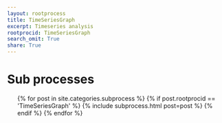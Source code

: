 ```yaml
---
layout: rootprocess
title: TimeSeriesGraph
excerpt: Timeseries analysis
rootprocid: TimeSeriesGraph
search_omit: True
share: True
---
```

<h1 class='foot-description'>Sub processes</h1>
<ul class='post-list'>
{% for post in site.categories.subprocess %}
 {% if post.rootprocid == 'TimeSeriesGraph' %}
   {% include subprocess.html post=post %}
 {% endif %}
{% endfor %}
</ul>
